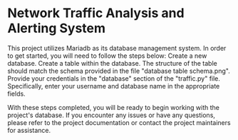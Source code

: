 # Network Traffic Analysis and Alerting System #

This project utilizes Mariadb as its database management system. In order to get started, you will need to follow the steps below:
			Create a new database.
			Create a table within the database. The structure of the table should match the schema provided in the file "database table schema.png".
			Provide your credentials in the "database" section of the "traffic.py" file.
			Specifically, enter your username and database name in the appropriate fields.

With these steps completed, you will be ready to begin working with the project's database. If you encounter any issues or have any questions, please refer to the project documentation or contact the project maintainers for assistance.
